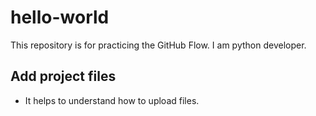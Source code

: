 # hello-world
This repository is for practicing the GitHub Flow.
I am python developer.

## Add project files
* It helps to understand how to upload files.
